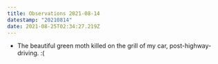 ```yaml
---
title: Observations 2021-08-14
datestamp: "20210814"
date: 2021-08-25T02:34:27.219Z
---
```

- The beautiful green moth killed on the grill of my car, post-highway-driving. :(